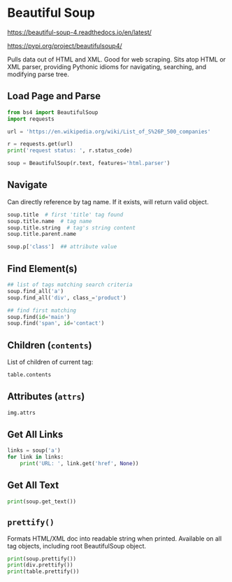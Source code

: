 # Beautiful Soup

<https://beautiful-soup-4.readthedocs.io/en/latest/>

<https://pypi.org/project/beautifulsoup4/>

Pulls data out of HTML and XML. Good for web scraping. Sits atop HTML or XML parser, providing Pythonic idioms for navigating, searching, and modifying parse tree.

## Load Page and Parse

```python
from bs4 import BeautifulSoup
import requests

url = 'https://en.wikipedia.org/wiki/List_of_S%26P_500_companies'

r = requests.get(url)
print('request status: ', r.status_code)

soup = BeautifulSoup(r.text, features='html.parser')
```

## Navigate

Can directly reference by tag name. If it exists, will return valid object.

```python
soup.title  # first 'title' tag found
soup.title.name  # tag name
soup.title.string  # tag's string content
soup.title.parent.name

soup.p['class']  ## attribute value
```

## Find Element(s)

```python
## list of tags matching search criteria
soup.find_all('a')
soup.find_all('div', class_='product')

## find first matching
soup.find(id='main')
soup.find('span', id='contact')
```

## Children (`contents`)

List of children of current tag:

```python
table.contents
```

## Attributes (`attrs`)

```python
img.attrs
```

## Get All Links

```python
links = soup('a')
for link in links:
    print('URL: ', link.get('href', None))
```

## Get All Text

```python
print(soup.get_text())
```

## `prettify()`

Formats HTML/XML doc into readable string when printed. Available on all tag objects, including root BeautifulSoup object.

```python
print(soup.prettify())
print(div.prettify())
print(table.prettify())
```
